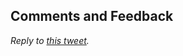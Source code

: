 ## Comments and Feedback
_Reply to [this tweet](https://twitter.com/innochi_mob/status/1259184974080679940)._
